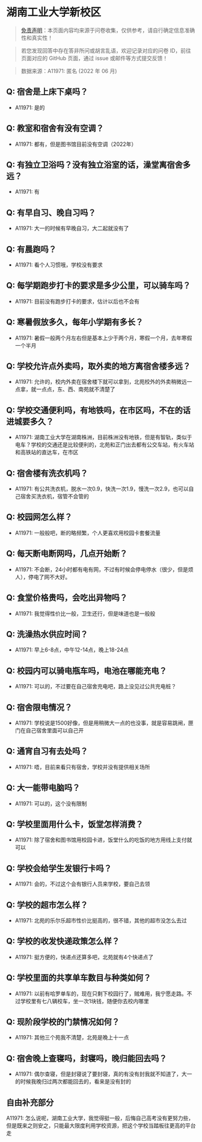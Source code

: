 # 湖南工业大学新校区

> [免责声明](https://colleges.chat/#_3)：本页面内容均来源于问卷收集，仅供参考，请自行确定信息准确性和真实性！

> 若您发现回答中存在答非所问或胡言乱语，欢迎记录对应的问卷 ID，前往页面对应的 GitHub 页面，通过 issue 或邮件等方式提交反馈！

> 数据来源：A11971: 匿名 (2022 年 06 月)

## Q: 宿舍是上床下桌吗？

- A11971: 是的

## Q: 教室和宿舍有没有空调？

- A11971: 都有，但是图书馆目前没有空调（2022年）

## Q: 有独立卫浴吗？没有独立浴室的话，澡堂离宿舍多远？

- A11971: 有

## Q: 有早自习、晚自习吗？

- A11971: 大一的时候有早晚自习，大二起就没有了

## Q: 有晨跑吗？

- A11971: 看个人习惯哦，学校没有要求

## Q: 每学期跑步打卡的要求是多少公里，可以骑车吗？

- A11971: 目前没有跑步打卡的要求，估计以后也不会有

## Q: 寒暑假放多久，每年小学期有多长？

- A11971: 暑假一般两个月左右但是基本上少于两个月，寒假一个月，去年寒假一个半月

## Q: 学校允许点外卖吗，取外卖的地方离宿舍楼多远？

- A11971: 允许的，校内外卖在宿舍楼下就可以拿到，北苑校外的外卖稍微远一点拿，就一点点，东、西、南苑就不清楚了

## Q: 学校交通便利吗，有地铁吗，在市区吗，不在的话进城要多久？

- A11971: 湖南工业大学在湖南株洲，目前株洲没有地铁，但是有智轨，类似于电车？学校的交通还是比较便利的，北苑和正门出去都有公交车站，有火车站和高铁站的直达车，在市区

## Q: 宿舍楼有洗衣机吗？

- A11971: 有公共洗衣机，脱水一次0.9，快洗一次1.9，慢洗一次2.9，也可以自己宿舍买洗衣机，宿管不会管的

## Q: 校园网怎么样？

- A11971: 一般般吧，断的略频繁，个人更喜欢用校园卡套餐流量

## Q: 每天断电断网吗，几点开始断？

- A11971: 不会断，24小时都有电有网，不过有时候会停电停水（很少，但是烦人），停电了网不大好。

## Q: 食堂价格贵吗，会吃出异物吗？

- A11971: 我觉得性价比一般，卫生还行，但是味道也是一般般

## Q: 洗澡热水供应时间？

- A11971: 早上6-8点，中午12-14点，晚上18-24点

## Q: 校园内可以骑电瓶车吗，电池在哪能充电？

- A11971: 可以的，不过要在自己宿舍充电吧，路上没见过公共充电桩？

## Q: 宿舍限电情况？

- A11971: 学校说是1500好像，但是用稍微大一点的也没事，就是容易跳闸，匣门在自己宿舍里面可以自己开

## Q: 通宵自习有去处吗？

- A11971: 唔，目前来看只有宿舍，学校并没有提供相关场所

## Q: 大一能带电脑吗？

- A11971: 可以的，这个没有限制

## Q: 学校里面用什么卡，饭堂怎样消费？

- A11971: 除了宿舍和图书馆用校园卡进，饭堂什么的吃饭的地方用线上支付就可以

## Q: 学校会给学生发银行卡吗？

- A11971: 会的，不过这个会有银行人员来学校，要自己去领

## Q: 学校的超市怎么样？

- A11971: 北苑的乐尔乐超市性价比挺高的，很不错，其他的超市没怎么去过

## Q: 学校的收发快递政策怎么样？

- A11971: 挺方便的，快递点还算多吧，北苑就有4个快递点了

## Q: 学校里面的共享单车数目与种类如何？

- A11971: 以前有哈罗单车的，现在只剩下校园行了，贼难用，我宁愿走路。不过学校里有七八辆校车，坐一次1块钱，随便你去校内哪里

## Q: 现阶段学校的门禁情况如何？

- A11971: 其他三个苑我不清楚，北苑是晚上十一点

## Q: 宿舍晚上查寝吗，封寝吗，晚归能回去吗？

- A11971: 偶尔查寝，但是封寝说了要封寝，真的有没有封我就不知道了，大一的时候我晚归过两次都能回去的，看来是没有封的

## 自由补充部分

A11971: 怎么说呢，湖南工业大学，我觉得挺一般，后悔自己高考没有更努力些，但是既来之则安之，只能最大限度利用学校资源，把这个学校当踏板往更高的平台走